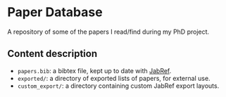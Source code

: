 # Paper Database

A repository of some of the papers I read/find during my PhD project.

## Content description
- `papers.bib`: a bibtex file, kept up to date with [JabRef](https://www.jabref.org/).
- `exported/`: a directory of exported lists of papers, for external use.
- `custom_export/`: a directory containing custom JabRef export layouts.
